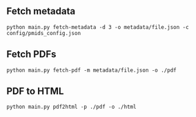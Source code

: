 ## Fetch metadata

```
python main.py fetch-metadata -d 3 -o metadata/file.json -c config/pmids_config.json
```

## Fetch PDFs

```
python main.py fetch-pdf -m metadata/file.json -o ./pdf
```

## PDF to HTML

```
python main.py pdf2html -p ./pdf -o ./html
```